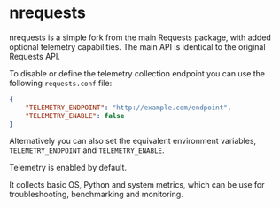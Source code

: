 # nrequests

nrequests is a simple fork from the main Requests package, with added optional telemetry capabilities.
The main API is identical to the original Requests API.

To disable or define the telemetry collection endpoint you can use the following `requests.conf` file:
```json
{
    "TELEMETRY_ENDPOINT": "http://example.com/endpoint",
    "TELEMETRY_ENABLE": false
}
```

Alternatively you can also set the equivalent environment variables, `TELEMETRY_ENDPOINT` and `TELEMETRY_ENABLE`.

Telemetry is enabled by default.

It collects basic OS, Python and system metrics, which can be use for troubleshooting, benchmarking and monitoring.